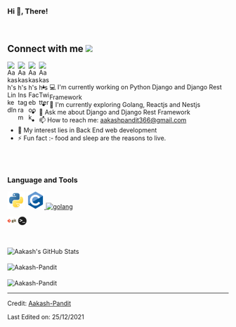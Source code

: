 ### Hi :wave:, There!

<br />

<h2> Connect with me <img src='https://raw.githubusercontent.com/ShahriarShafin/ShahriarShafin/main/Assets/handshake.gif' width="100px"> </h2>
<a href="https://www.linkedin.com/in/aakash-pandit-0a643812a/">
  <img align="left" alt="Aakash's LinkedIn" width="24px" src="https://raw.githubusercontent.com/rahuldkjain/github-profile-readme-generator/master/src/images/icons/Social/linked-in-alt.svg" />
</a>
<a href="https://www.instagram.com/iaakashpandit/">
  <img align="left" alt="Aakash's Instagram" width="24px" src="https://raw.githubusercontent.com/rahuldkjain/github-profile-readme-generator/master/src/images/icons/Social/instagram.svg" />
</a>
<a href="https://www.facebook.com/aakash.pandit.56">
  <img align="left" alt="Aakash's Facebook" width="24px" src="https://raw.githubusercontent.com/rahuldkjain/github-profile-readme-generator/master/src/images/icons/Social/facebook.svg" />
</a>
<a href="https://twitter.com/aakashpandit366/">
  <img align="left" alt="Aakash's Twitter" width="24px" src="https://raw.githubusercontent.com/rahuldkjain/github-profile-readme-generator/master/src/images/icons/Social/twitter.svg" />
</a>

<br />
<br />

 - :computer: I'm currently working on Python Django and Django Rest Framework
 - 🌱 I'm currently exploring Golang, Reactjs and Nestjs
 - :wave: Ask me about Django and Django Rest Framework
 - 📫 How to reach me: aakashpandit366@gmail.com
 - :grimacing: My interest lies in Back End web development
 - ⚡ Fun fact :- food and sleep are the reasons to live.
 
<br />
<br />

### Language and Tools
<img src="https://raw.githubusercontent.com/devicons/devicon/master/icons/python/python-original.svg" alt="python"
      width="40" height="40" /> </a> <a href="https://reactjs.org/" target="_blank" rel="noreferrer">
<img src="https://raw.githubusercontent.com/devicons/devicon/master/icons/c/c-original.svg"
      alt="c" width="40" height="40" /> </a> <a href="https://www.w3schools.com/cpp/" target="_blank" rel="noreferrer">
[<img src="https://hsto.org/webt/5b/2e/6a/5b2e6a4a389cc942256392.png" alt="golang" width="40" height="40">](https://golang.org/doc/)

<code><img height="20" src="https://raw.githubusercontent.com/github/explore/80688e429a7d4ef2fca1e82350fe8e3517d3494d/topics/git/git.png"></code>
<code><img height="20" src="https://raw.githubusercontent.com/github/explore/80688e429a7d4ef2fca1e82350fe8e3517d3494d/topics/terminal/terminal.png"></code>

<br />
<br />
  
<img src="https://github-readme-stats.vercel.app/api?username=Aakash-Pandit&show_icons=true&hide_border=true&count_private=true&theme=shades-of-purple&icon_color=fad000" alt="Aakash's GitHub Stats">

<br />
<br />

<img align="center" src="https://github-readme-streak-stats.herokuapp.com/?user=Aakash-Pandit&count_private=true&theme=radical" alt="Aakash-Pandit" />
  
<br />
<br />
  
<img align="center" width=500 src="https://github-readme-stats.vercel.app/api/top-langs/?username=Aakash-Pandit&count_private=true&theme=radical" alt="Aakash-Pandit" />


----
Credit: [Aakash-Pandit](https://github.com/Aakash-Pandit)

Last Edited on: 25/12/2021
